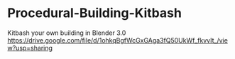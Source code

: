 # Procedural-Building-Kitbash
Kitbash your own building in Blender 3.0
https://drive.google.com/file/d/1ohkqBgfWcGxGAga3fQ50UkWf_fkvvIt_/view?usp=sharing
